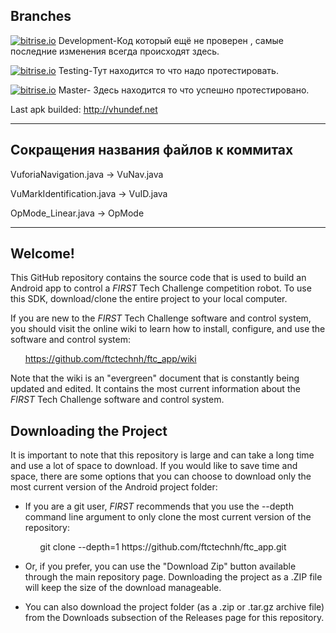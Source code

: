 
## Branches

[![bitrise.io](https://www.bitrise.io/app/f9f7ee832225949b/status.svg?token=5bFV4dl5l9fj6wSEKa5eow&branch=Development)]()     Development-Код который ещё не проверен , самые последние изменения всегда происходят здесь.

[![bitrise.io](https://www.bitrise.io/app/f9f7ee832225949b/status.svg?token=5bFV4dl5l9fj6wSEKa5eow&branch=Testing)]()  Testing-Тут находится то что надо протестировать.

[![bitrise.io](https://www.bitrise.io/app/f9f7ee832225949b/status.svg?token=5bFV4dl5l9fj6wSEKa5eow&branch=master)]()  Master- Здесь находится то что успешно протестировано.


Last apk builded: http://vhundef.net

 -------

## Сокращения названия файлов к коммитах

VuforiaNavigation.java -> VuNav.java

VuMarkIdentification.java -> VuID.java

OpMode_Linear.java -> OpMode

---------

## Welcome!
This GitHub repository contains the source code that is used to build an Android app to control a *FIRST* Tech Challenge competition robot.  To use this SDK, download/clone the entire project to your local computer.

If you are new to the *FIRST* Tech Challenge software and control system, you should visit the online wiki to learn how to install, configure, and use the software and control system:

&nbsp;&nbsp;&nbsp;&nbsp;&nbsp;&nbsp;https://github.com/ftctechnh/ftc_app/wiki

Note that the wiki is an "evergreen" document that is constantly being updated and edited.  It contains the most current information about the *FIRST* Tech Challenge software and control system.

## Downloading the Project
It is important to note that this repository is large and can take a long time and use a lot of space to download. If you would like to save time and space, there are some options that you can choose to download only the most current version of the Android project folder:

* If you are a git user, *FIRST* recommends that you use the --depth command line argument to only clone the most current version of the repository:

<p>&nbsp;&nbsp;&nbsp;&nbsp;&nbsp;&nbsp;&nbsp;&nbsp;&nbsp;&nbsp;&nbsp;&nbsp;git clone --depth=1 https://github.com/ftctechnh/ftc_app.git</p>

* Or, if you prefer, you can use the "Download Zip" button available through the main repository page.  Downloading the project as a .ZIP file will keep the size of the download manageable.

* You can also download the project folder (as a .zip or .tar.gz archive file) from the Downloads subsection of the Releases page for this repository.
